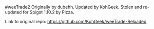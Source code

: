 #weeTrade2
Originally by dubehh. Updated by KohGeek. Stolen and re-updated for Spigot 1.10.2 by Pizza.

Link to original repo: https://github.com/KohGeek/weeTrade-Reloaded


